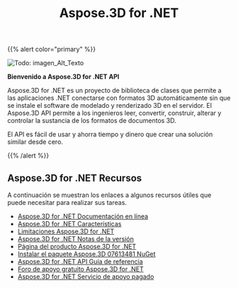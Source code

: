 ﻿---
title: Aspose.3D for .NET
type: docs
description: Aspose.3D for .NET es un proyecto de biblioteca de clases que permite a las aplicaciones .NET conectarse con formatos 3D automáticamente sin que se instale el software de modelado y renderizado 3D en el servidor. El Aspose.3D API permite a los ingenieros leer, convertir, construir, alterar y controlar la sustancia de los formatos de documentos 3D.
weight: 10
url: /es/net/
is_root: true
---
{{% alert color="primary" %}} 

![Todo: imagen_Alt_Texto](home_1.png)

**Bienvenido a Aspose.3D for .NET API**

Aspose.3D for .NET es un proyecto de biblioteca de clases que permite a las aplicaciones .NET conectarse con formatos 3D automáticamente sin que se instale el software de modelado y renderizado 3D en el servidor. El Aspose.3D API permite a los ingenieros leer, convertir, construir, alterar y controlar la sustancia de los formatos de documentos 3D.

El API es fácil de usar y ahorra tiempo y dinero que crear una solución similar desde cero.

{{% /alert %}} 
## **Aspose.3D for .NET Recursos**
A continuación se muestran los enlaces a algunos recursos útiles que puede necesitar para realizar sus tareas.

- [Aspose.3D for .NET Documentación en línea](/3d/es/net/)
- [Aspose.3D for .NET Características](/3d/es/net/product-overview/#productoverview-richfeatures)
- [Limitaciones Aspose.3D for .NET](/3d/es/net/installation/#installation-systemrequirements)
- [Aspose.3D for .NET Notas de la versión](/3d/es/net/release-notes/)
- [Página del producto Aspose.3D for .NET](https://products.aspose.com/3d/net/)
- [Instalar el paquete Aspose.3D 07613481 NuGet](https://www.nuget.org/packages/Aspose.3D/)
- [Aspose.3D for .NET API Guía de referencia](https://reference.aspose.com/3d/net)
- [Foro de apoyo gratuito Aspose.3D for .NET](https://forum.aspose.com/c/3d/18)
- [Aspose.3D for .NET Servicio de apoyo pagado](https://helpdesk.aspose.com/)

